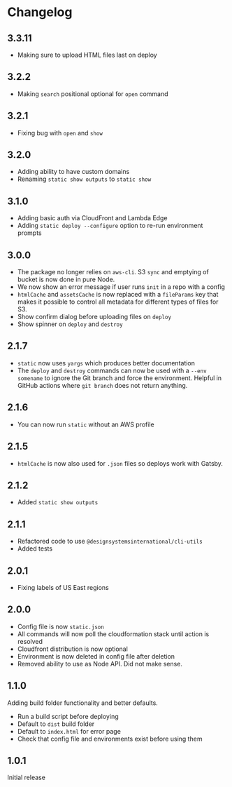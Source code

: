 # Changelog

## 3.3.11

- Making sure to upload HTML files last on deploy

## 3.2.2

- Making `search` positional optional for `open` command

## 3.2.1

- Fixing bug with `open` and `show`

## 3.2.0

- Adding ability to have custom domains
- Renaming `static show outputs` to `static show`

## 3.1.0

- Adding basic auth via CloudFront and Lambda Edge
- Adding `static deploy --configure` option to re-run environment prompts

## 3.0.0

- The package no longer relies on `aws-cli`. S3 `sync` and emptying of bucket is now done in pure Node.
- We now show an error message if user runs `init` in a repo with a config
- `htmlCache` and `assetsCache` is now replaced with a `fileParams` key that makes it possible to control all metadata for different types of files for S3.
- Show confirm dialog before uploading files on `deploy`
- Show spinner on `deploy` and `destroy`

## 2.1.7

- `static` now uses `yargs` which produces better documentation
- The `deploy` and `destroy` commands can now be used with a `--env somename` to ignore the Git branch and force the environment. Helpful in GitHub actions where `git branch` does not return anything.

## 2.1.6

- You can now run `static` without an AWS profile

## 2.1.5

- `htmlCache` is now also used for `.json` files so deploys work with Gatsby.

## 2.1.2

- Added `static show outputs`

## 2.1.1

- Refactored code to use `@designsystemsinternational/cli-utils`
- Added tests

## 2.0.1

- Fixing labels of US East regions

## 2.0.0

- Config file is now `static.json`
- All commands will now poll the cloudformation stack until action is resolved
- Cloudfront distribution is now optional
- Environment is now deleted in config file after deletion
- Removed ability to use as Node API. Did not make sense.

## 1.1.0

Adding build folder functionality and better defaults.

- Run a build script before deploying
- Default to `dist` build folder
- Default to `index.html` for error page
- Check that config file and environments exist before using them

## 1.0.1

Initial release
